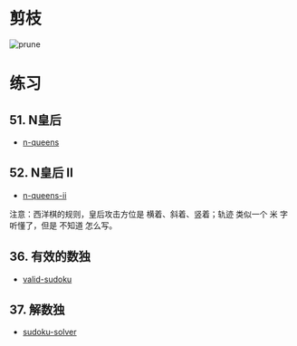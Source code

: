 # 剪枝
![prune](https://i.loli.net/2020/02/28/9wNDEzgW2CJvAHq.png)
# 练习
## 51. N皇后
- [n-queens](https://leetcode-cn.com/problems/n-queens/)
## 52. N皇后 II
- [n-queens-ii](https://leetcode-cn.com/problems/n-queens-ii/)

注意：西洋棋的规则，皇后攻击方位是 横着、斜着、竖着；轨迹 类似一个 米 字
听懂了，但是 不知道 怎么写。

## 36. 有效的数独
 - [valid-sudoku](https://leetcode-cn.com/problems/valid-sudoku/)
##  37. 解数独
 - [sudoku-solver](https://leetcode-cn.com/problems/sudoku-solver/)

 
